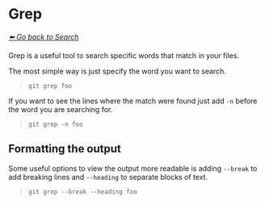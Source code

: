 # Grep

*[:arrow_left: Go back to Search](./SEARCH.md)*


Grep is a useful tool to search specific words that match in your files.

The most simple way is just specify the word you want to search.

> `git grep foo`

If you want to see the lines where the match were found just add `-n` before the word you are searching for.

> `git grep -n foo`

## Formatting the output

Some useful options to view the output more readable is adding `--break` to add breaking lines and `--heading` to separate blocks of text.

> `git grep --break --heading foo`
